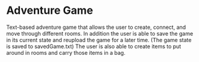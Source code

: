 # Adventure Game 

Text-based adventure game that allows the user to create, connect, and move through different rooms. In addition the user is able to save the game in its current state and reupload the game for a later time. (The game state is saved to savedGame.txt) The user is also able to create items to put around in rooms and carry those items in a bag.  


